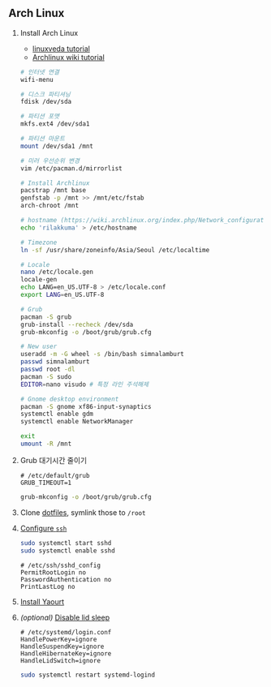 Arch Linux
--------
1.  Install Arch Linux
    * [linuxveda tutorial](http://www.linuxveda.com/2014/06/07/arch-linux-tutorial)
    * [Archlinux wiki tutorial](https://wiki.archlinux.org/index.php/Installation_guide)

    ```sh
    # 인터넷 연결
    wifi-menu

    # 디스크 파티셔닝
    fdisk /dev/sda

    # 파티션 포맷
    mkfs.ext4 /dev/sda1

    # 파티션 마운트
    mount /dev/sda1 /mnt

    # 미러 우선순위 변경
    vim /etc/pacman.d/mirrorlist

    # Install Archlinux
    pacstrap /mnt base
    genfstab -p /mnt >> /mnt/etc/fstab
    arch-chroot /mnt

    # hostname (https://wiki.archlinux.org/index.php/Network_configuration#Set_the_hostname)
    echo 'rilakkuma' > /etc/hostname

    # Timezone
    ln -sf /usr/share/zoneinfo/Asia/Seoul /etc/localtime

    # Locale
    nano /etc/locale.gen
    locale-gen
    echo LANG=en_US.UTF-8 > /etc/locale.conf
    export LANG=en_US.UTF-8

    # Grub
    pacman -S grub
    grub-install --recheck /dev/sda
    grub-mkconfig -o /boot/grub/grub.cfg

    # New user
    useradd -m -G wheel -s /bin/bash simnalamburt
    passwd simnalamburt
    passwd root -dl
    pacman -S sudo
    EDITOR=nano visudo # 특정 라인 주석해제

    # Gnome desktop environment
    pacman -S gnome xf86-input-synaptics
    systemctl enable gdm
    systemctl enable NetworkManager

    exit
    umount -R /mnt
    ```

1.  Grub 대기시간 줄이기

    ```
    # /etc/default/grub
    GRUB_TIMEOUT=1
    ```
    ```sh
    grub-mkconfig -o /boot/grub/grub.cfg
    ```

1.  Clone [dotfiles][], symlink those to `/root`
1.  [Configure `ssh`](https://wiki.archlinux.org/index.php/Secure_Shell)

    ```sh
    sudo systemctl start sshd
    sudo systemctl enable sshd
    ```
    ```
    # /etc/ssh/sshd_config
    PermitRootLogin no
    PasswordAuthentication no
    PrintLastLog no
    ```

1.  [Install Yaourt](https://archlinux.fr/yaourt-en)

1.  *(optional)* [Disable lid sleep](http://unix.stackexchange.com/a/52645)

    ```
    # /etc/systemd/login.conf
    HandlePowerKey=ignore
    HandleSuspendKey=ignore
    HandleHibernateKey=ignore
    HandleLidSwitch=ignore
    ```
    ```sh
    sudo systemctl restart systemd-logind
    ```

[dotfiles]: ../README.md
